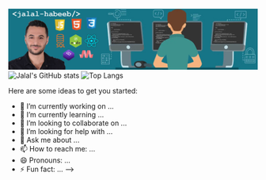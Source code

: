 ![Header](https://github.com/JalalHabeeb/jalalhabeeb/blob/main/git2.jpg "Jalal Habeeb")
![Jalal's GitHub stats](https://github-readme-stats.vercel.app/api?username=jalalhabeeb&show_icons=true&theme=tokyonight&card_width=1209&title_color=ffffff&text_color=32ABDA&icon_color=E44F25&line_height=30&text_bold=true&ring_color=ffd300)
![Top Langs](https://github-readme-stats.vercel.app/api/top-langs/?username=jalalhabeeb&show_icons=true&theme=tokyonight&card_width=1209&title_color=ffffff&text_color=32ABDA&icon_color=E44F25&line_height=30&text_bold=true&ring_color=ffd300)

Here are some ideas to get you started:

- 🔭 I’m currently working on ...
- 🌱 I’m currently learning ...
- 👯 I’m looking to collaborate on ...
- 🤔 I’m looking for help with ...
- 💬 Ask me about ...
- 📫 How to reach me: ...
- 😄 Pronouns: ...
- ⚡ Fun fact: ...
-->

